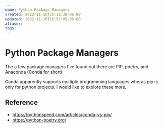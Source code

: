 ```yaml
---
name: Python Package Managers
created: 2022-11-16T15:11:30-06:00
updated: 2022-11-16T16:52:05-06:00
aliases: 
tags: 
---
```

# Python Package Managers

The a few package managers I've found out there are PIP, poetry, and Anaconda (Conda for short)

Conda apparently supports multiple programming languages wheras pip is only for python projects.  I would like to explore these more.  

## Reference
- https://pythonspeed.com/articles/conda-vs-pip/
- https://python-poetry.org/
